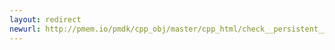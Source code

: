 ```yaml
---
layout: redirect
newurl: http://pmem.io/pmdk/cpp_obj/master/cpp_html/check__persistent__ptr__array_8hpp.html
---
```


